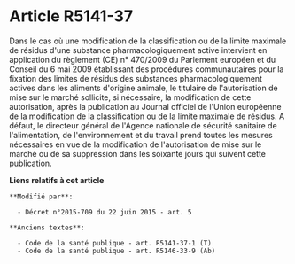 # Article R5141-37

Dans le cas où une modification de la classification ou de la limite maximale de résidus d'une substance pharmacologiquement
active intervient en application du règlement (CE) n° 470/2009 du Parlement européen et du Conseil du 6 mai 2009 établissant
des procédures communautaires pour la fixation des limites de résidus des substances pharmacologiquement actives dans les
aliments d'origine animale, le titulaire de l'autorisation de mise sur le marché sollicite, si nécessaire, la modification de
cette autorisation, après la publication au Journal officiel de l'Union européenne de la modification de la classification ou
de la limite maximale de résidus. A défaut, le directeur général de l'Agence nationale de sécurité sanitaire de
l'alimentation, de l'environnement et du travail prend toutes les mesures nécessaires en vue de la modification de
l'autorisation de mise sur le marché ou de sa suppression dans les soixante jours qui suivent cette publication.

**Liens relatifs à cet article**

	**Modifié par**:

	  - Décret n°2015-709 du 22 juin 2015 - art. 5

	**Anciens textes**:

	  - Code de la santé publique - art. R5141-37-1 (T)
	  - Code de la santé publique - art. R5146-33-9 (Ab)
